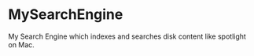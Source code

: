 MySearchEngine
==============

My Search Engine which indexes and searches disk content like spotlight on Mac.
